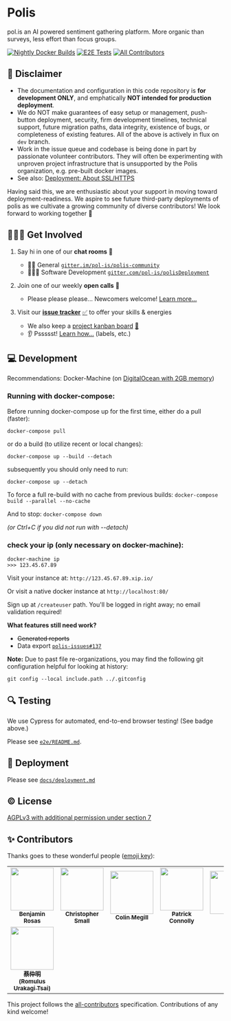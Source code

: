 # Polis
pol.is an AI powered sentiment gathering platform. More organic than surveys, less effort than focus groups.

<!-- Changes to badge text in URLs below, require changes to "name" value in .github/workflows/*.yml -->
[![Nightly Docker Builds](https://github.com/pol-is/polisServer/workflows/Nightly%20Docker%20Builds/badge.svg)][nightlies]
[![E2E Tests](https://github.com/pol-is/polisServer/workflows/E2E%20Tests/badge.svg)][e2e-tests]
[![All Contributors](https://img.shields.io/github/all-contributors/pol-is/polis/all-contributors-redux)](#-contributors)

   [nightlies]: https://hub.docker.com/u/polisdemo
   [e2e-tests]: https://github.com/pol-is/polisServer/actions?query=workflow%3A%22E2E+Tests%22

## :construction: Disclaimer

- The documentation and configuration in this code repository is **for development ONLY**,
and emphatically **NOT intended for production deployment**.
- We do NOT make guarantees of easy setup or management, push-button deployment, security,
firm development timelines, technical support, future migration paths, data integrity,
existence of bugs, or completeness of existing features.
All of the above is actively in flux on `dev` branch.
- Work in the issue queue and codebase is being done in part by passionate volunteer contributors.
They will often be experimenting with unproven project infrastructure that is unsupported by the Polis organization,
e.g. pre-built docker images.
- See also: [Deployment: About SSL/HTTPS](docs/deployment.md#about-sslhttps)

Having said this, we are enthusiastic about your support in moving toward deployment-readiness.
We aspire to see future third-party deployments of polis as we cultivate a growing community of diverse contributors!
We look forward to working together :tada:

## 🙋🏾‍♀️ Get Involved

1. Say hi in one of our **chat rooms** :speech_balloon:
    - 🦸🏼 General [`gitter.im/pol-is/polis-community`][chat]
    - 👩🏿‍💻 Software Development [`gitter.com/pol-is/polisDeployment`][chat-dev]
2. Join one of our weekly **open calls** :microphone:
    - Please please please... Newcomers welcome! [Learn more...][calls-about]
3. Visit our [**issue tracker**][issues] [:white_check_mark:][issues] to offer your skills & energies
    - We also keep a [project kanban board][board] [:checkered_flag:][board]
    - :ear: Pssssst! [Learn how...][contributing] (labels, etc.)

   [chat]: https://gitter.im/pol-is/polis-community
   [chat-dev]: https://gitter.im/pol-is/polisDeployment
   [calls-about]: /CONTRIBUTING.md#telephone_receiver-open-calls
   [issues]: https://github.com/pol-is/polisServer/issues
   [board]: https://github.com/orgs/pol-is/projects/1
   [contributing]: /CONTRIBUTING.md#how-we-work

## 💻 Development

Recommendations: Docker-Machine (on [DigitalOcean with 2GB memory][do-tut])

   [do-tut]: https://www.digitalocean.com/community/tutorials/how-to-provision-and-manage-remote-docker-hosts-with-docker-machine-on-ubuntu-16-04


### Running with docker-compose:

Before running docker-compose up for the first time,
either do a pull (faster):

`docker-compose pull`

or do a build (to utilize recent or local changes):

`docker-compose up --build --detach`

subsequently you should only need to run:

`docker-compose up --detach`

To force a full re-build with no cache from previous builds:
`docker-compose build --parallel --no-cache`

And to stop:
`docker-compose down`

_(or Ctrl+C if you did not run with --detach)_

### check your ip (only necessary on docker-machine):
```
docker-machine ip
>>> 123.45.67.89
```

Visit your instance at: `http://123.45.67.89.xip.io/`

Or visit a native docker instance at `http://localhost:80/`

Sign up at `/createuser` path. You'll be logged in right away; no email validation required!

**What features still need work?**
- ~~Generated reports~~
- Data export [`polis-issues#137`](https://github.com/pol-is/polis-issues/issues/137)

**Note:** Due to past file re-organizations, you may find the following git configuration helpful for looking at history:

```
git config --local include.path ../.gitconfig
```

## 🔍 Testing

We use Cypress for automated, end-to-end browser testing! (See badge above.)

Please see [`e2e/README.md`](/e2e/README.md).

## 🚀 Deployment

Please see [`docs/deployment.md`](/docs/deployment.md)

## ©️  License

[AGPLv3 with additional permission under section 7](/LICENSE)

## ✨ Contributors

Thanks goes to these wonderful people ([emoji key](https://allcontributors.org/docs/en/emoji-key)):

<!-- ALL-CONTRIBUTORS-LIST:START - Do not remove or modify this section -->
<!-- prettier-ignore-start -->
<!-- markdownlint-disable -->
<table>
  <tr>
    <td align="center"><a href='https://sudo-science.com/'><img src='https://avatars0.githubusercontent.com/u/35609?v=4?s=100' width='100px;' alt=''/><br /><sub><b>Benjamin Rosas</b></sub></a></td>
    <td align="center"><a href='http://www.metasoarous.com/'><img src='https://avatars3.githubusercontent.com/u/88556?v=4?s=100' width='100px;' alt=''/><br /><sub><b>Christopher Small</b></sub></a></td>
    <td align="center"><a href='https://pol.is/'><img src='https://avatars3.githubusercontent.com/u/1770265?v=4?s=100' width='100px;' alt=''/><br /><sub><b>Colin Megill</b></sub></a></td>
    <td align="center"><a href='http://nodescription.net/'><img src='https://avatars2.githubusercontent.com/u/305339?v=4?s=100' width='100px;' alt=''/><br /><sub><b>Patrick Connolly</b></sub></a></td>
    <td align="center"><a href='https://github.com/misscs'><img src='https://avatars1.githubusercontent.com/u/51812?v=4?s=100' width='100px;' alt=''/><br /><sub><b>cs</b></sub></a></td>
    <td align="center"><a href='https://github.com/light24bulbs'><img src='https://avatars2.githubusercontent.com/u/581906?v=4?s=100' width='100px;' alt=''/><br /><sub><b>light24bulbs</b></sub></a></td>
    <td align="center"><a href='https://github.com/mbjorkegren'><img src='https://avatars3.githubusercontent.com/u/2016166?v=4?s=100' width='100px;' alt=''/><br /><sub><b>mbjorkegren</b></sub></a></td>
  </tr>
  <tr>
    <td align="center"><a href='http://sais.tw/'><img src='https://avatars3.githubusercontent.com/u/2368060?v=4?s=100' width='100px;' alt=''/><br /><sub><b>蔡仲明 (Romulus Urakagi Tsai)</b></sub></a></td>
  </tr>
</table>

<!-- markdownlint-enable -->
<!-- prettier-ignore-end -->
<!-- ALL-CONTRIBUTORS-LIST:END -->

This project follows the [all-contributors](https://github.com/all-contributors/all-contributors) specification. Contributions of any kind welcome!

